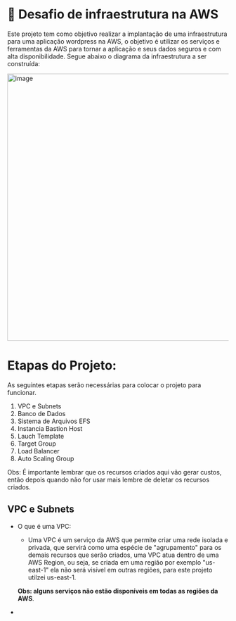 # 🎉 Desafio de infraestrutura na AWS

Este projeto tem como objetivo realizar a implantação de uma infraestrutura para uma aplicação wordpress na AWS, o objetivo é utilizar os serviços e ferramentas da AWS para tornar a aplicação e seus dados seguros e com alta disponibilidade. Segue abaixo o diagrama da infraestrutura a ser construída:

<img width="1381" height="607" alt="image" src="https://github.com/user-attachments/assets/74b1015d-c4a6-432a-bbb2-5e28a8694bb8" />

# Etapas do Projeto:
As seguintes etapas serão necessárias para colocar o projeto para funcionar.

1. VPC e Subnets
2. Banco de Dados
3. Sistema de Arquivos EFS
4. Instancia Bastion Host
5. Lauch Template
6. Target Group
7. Load Balancer
8. Auto Scaling Group

Obs: É importante lembrar que os recursos criados aqui vão gerar custos, então depois quando não for usar mais lembre de deletar os recursos criados.


## VPC e Subnets
    
* O que é uma VPC:
    * Uma VPC é um serviço da AWS que permite criar uma rede isolada e privada, que servirá como uma espécie de "agrupamento" para os demais recursos que serão criados, uma VPC atua dentro de uma AWS Region, ou seja, se criada em uma região por exemplo "us-east-1" ela não será visível em outras regiões, para este projeto utilzei us-east-1.

    **Obs: alguns serviços não estão disponíveis em todas as regiões da AWS**.
*

